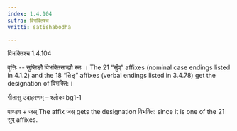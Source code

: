 ```yaml
---
index: 1.4.104
sutra: विभक्तिश्च
vritti: satishabodha

---
```

 विभक्तिश्च 1.4.104 


वृत्तिः -- सुप्तिङौ विभक्तिसञ्ज्ञौ स्तः । The 21 “सुँप्” affixes (nominal case endings listed in 4.1.2) and the 18 “तिङ्” affixes (verbal endings listed in 3.4.78) get the designation of विभक्ति:। 


गीतासु उदाहरणम् – श्लोकः bg1-1 


पाण्डव + जस् The affix जस् gets the designation विभक्ति: since it is one of the 21 सुप् affixes. 